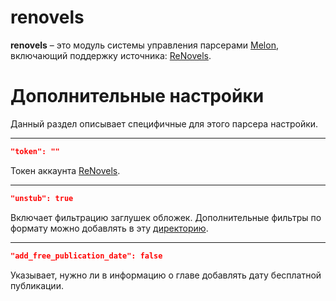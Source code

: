 # renovels
**renovels** – это модуль системы управления парсерами [Melon](https://github.com/otaku-melons/Melon), включающий поддержку источника: [ReNovels](https://renovels.org/).

# Дополнительные настройки
Данный раздел описывает специфичные для этого парсера настройки.
___
```JSON
"token": ""
```
Токен аккаунта [ReNovels](https://renovels.org/).
___
```JSON
"unstub": true
```
Включает фильтрацию заглушек обложек. Дополнительные фильтры по формату можно добавлять в эту [директорию](Filters/).
___
```JSON
"add_free_publication_date": false
```
Указывает, нужно ли в информацию о главе добавлять дату бесплатной публикации.
